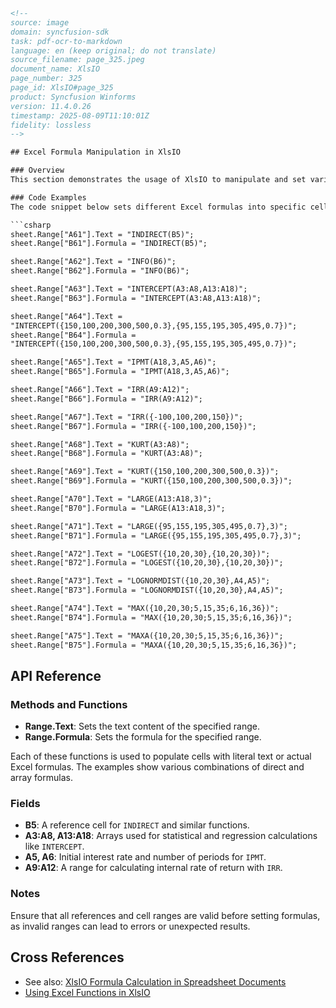 ```html
<!-- 
source: image
domain: syncfusion-sdk
task: pdf-ocr-to-markdown
language: en (keep original; do not translate)
source_filename: page_325.jpeg
document_name: XlsIO
page_number: 325
page_id: XlsIO#page_325
product: Syncfusion Winforms
version: 11.4.0.26
timestamp: 2025-08-09T11:10:01Z
fidelity: lossless
-->

## Excel Formula Manipulation in XlsIO

### Overview
This section demonstrates the usage of XlsIO to manipulate and set various Excel formulas in a worksheet. Examples include using built-in Excel functions such as `INDIRECT`, `INFO`, `INTERCEPT`, `IPMT`, `IRR`, `KURT`, `LARGE`, `LOGEST`, `LOGNORMDIST`, and `MAX`/`MAXA`.

### Code Examples
The code snippet below sets different Excel formulas into specific cells of a worksheet, showcasing how to use XlsIO to dynamically create and handle formulas in a spreadsheet.

```csharp
sheet.Range["A61"].Text = "INDIRECT(B5)";
sheet.Range["B61"].Formula = "INDIRECT(B5)";

sheet.Range["A62"].Text = "INFO(B6)";
sheet.Range["B62"].Formula = "INFO(B6)";

sheet.Range["A63"].Text = "INTERCEPT(A3:A8,A13:A18)";
sheet.Range["B63"].Formula = "INTERCEPT(A3:A8,A13:A18)";

sheet.Range["A64"].Text = 
"INTERCEPT({150,100,200,300,500,0.3},{95,155,195,305,495,0.7})";
sheet.Range["B64"].Formula = 
"INTERCEPT({150,100,200,300,500,0.3},{95,155,195,305,495,0.7})";

sheet.Range["A65"].Text = "IPMT(A18,3,A5,A6)";
sheet.Range["B65"].Formula = "IPMT(A18,3,A5,A6)";

sheet.Range["A66"].Text = "IRR(A9:A12)";
sheet.Range["B66"].Formula = "IRR(A9:A12)";

sheet.Range["A67"].Text = "IRR({-100,100,200,150})";
sheet.Range["B67"].Formula = "IRR({-100,100,200,150})";

sheet.Range["A68"].Text = "KURT(A3:A8)";
sheet.Range["B68"].Formula = "KURT(A3:A8)";

sheet.Range["A69"].Text = "KURT({150,100,200,300,500,0.3})";
sheet.Range["B69"].Formula = "KURT({150,100,200,300,500,0.3})";

sheet.Range["A70"].Text = "LARGE(A13:A18,3)";
sheet.Range["B70"].Formula = "LARGE(A13:A18,3)";

sheet.Range["A71"].Text = "LARGE({95,155,195,305,495,0.7},3)";
sheet.Range["B71"].Formula = "LARGE({95,155,195,305,495,0.7},3)";

sheet.Range["A72"].Text = "LOGEST({10,20,30},{10,20,30})";
sheet.Range["B72"].Formula = "LOGEST({10,20,30},{10,20,30})";

sheet.Range["A73"].Text = "LOGNORMDIST({10,20,30},A4,A5)";
sheet.Range["B73"].Formula = "LOGNORMDIST({10,20,30},A4,A5)";

sheet.Range["A74"].Text = "MAX({10,20,30;5,15,35;6,16,36})";
sheet.Range["B74"].Formula = "MAX({10,20,30;5,15,35;6,16,36})";

sheet.Range["A75"].Text = "MAXA({10,20,30;5,15,35;6,16,36})";
sheet.Range["B75"].Formula = "MAXA({10,20,30;5,15,35;6,16,36})";
```

## API Reference

### Methods and Functions
- **Range.Text**: Sets the text content of the specified range.
- **Range.Formula**: Sets the formula for the specified range.

Each of these functions is used to populate cells with literal text or actual Excel formulas. The examples show various combinations of direct and array formulas.

### Fields
- **B5**: A reference cell for `INDIRECT` and similar functions.
- **A3:A8, A13:A18**: Arrays used for statistical and regression calculations like `INTERCEPT`.
- **A5, A6**: Initial interest rate and number of periods for `IPMT`.
- **A9:A12**: A range for calculating internal rate of return with `IRR`.

### Notes
Ensure that all references and cell ranges are valid before setting formulas, as invalid ranges can lead to errors or unexpected results.

## Cross References
- See also: [XlsIO Formula Calculation in Spreadsheet Documents](#XlsIO-Formula-Calculation-in-Spreadsheet-Documents)
- [Using Excel Functions in XlsIO](#Using-Excel-Functions-in-XlsIO)

<!-- tags: [XlsIO, Excel, Formula Manipulation, ranges, cells, functions]
keywords: [INDIRECT, INFO, INTERCEPT, IPMT, IRR, KURT, LARGE, LOGEST, LOGNORMDIST, MAX, MAXA] -->
```
